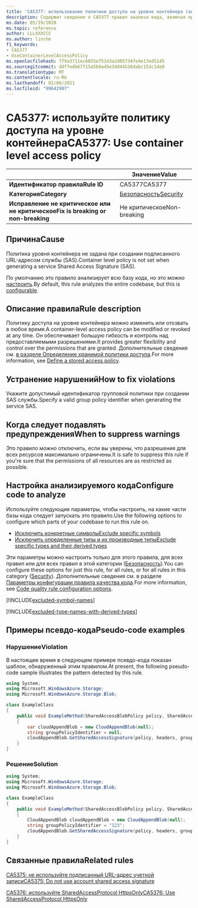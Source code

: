 ```yaml
---
title: 'CA5377: использование политики доступа на уровне контейнера (анализ кода)'
description: Содержит сведения о CA5377 правил анализа кода, включая причины, способы устранения нарушений и время их подавления.
ms.date: 05/19/2020
ms.topic: reference
author: LLLXXXCCC
ms.author: linche
f1_keywords:
- CA5377
- UseContainerLevelAccessPolicy
ms.openlocfilehash: 779a3711ec6655e75143a2d05734fe4e17ed5145
ms.sourcegitcommit: ddf7edb67715a5b9a45e3dd44536dabc153c1de0
ms.translationtype: MT
ms.contentlocale: ru-RU
ms.lasthandoff: 02/06/2021
ms.locfileid: "99642907"
---
```

# <a name="ca5377-use-container-level-access-policy"></a><span data-ttu-id="bfbe4-103">CA5377: используйте политику доступа на уровне контейнера</span><span class="sxs-lookup"><span data-stu-id="bfbe4-103">CA5377: Use container level access policy</span></span>

| | <span data-ttu-id="bfbe4-104">Значение</span><span class="sxs-lookup"><span data-stu-id="bfbe4-104">Value</span></span> |
|-|-|
| <span data-ttu-id="bfbe4-105">**Идентификатор правила**</span><span class="sxs-lookup"><span data-stu-id="bfbe4-105">**Rule ID**</span></span> |<span data-ttu-id="bfbe4-106">CA5377</span><span class="sxs-lookup"><span data-stu-id="bfbe4-106">CA5377</span></span>|
| <span data-ttu-id="bfbe4-107">**Категория**</span><span class="sxs-lookup"><span data-stu-id="bfbe4-107">**Category**</span></span> |[<span data-ttu-id="bfbe4-108">Безопасность</span><span class="sxs-lookup"><span data-stu-id="bfbe4-108">Security</span></span>](security-warnings.md)|
| <span data-ttu-id="bfbe4-109">**Исправление не критическое или не критическое**</span><span class="sxs-lookup"><span data-stu-id="bfbe4-109">**Fix is breaking or non-breaking**</span></span> |<span data-ttu-id="bfbe4-110">Не критическое</span><span class="sxs-lookup"><span data-stu-id="bfbe4-110">Non-breaking</span></span>|

## <a name="cause"></a><span data-ttu-id="bfbe4-111">Причина</span><span class="sxs-lookup"><span data-stu-id="bfbe4-111">Cause</span></span>

<span data-ttu-id="bfbe4-112">Политика уровня контейнера не задана при создании подписанного URL-адресом службы (SAS).</span><span class="sxs-lookup"><span data-stu-id="bfbe4-112">Container level policy is not set when generating a service Shared Access Signature (SAS).</span></span>

<span data-ttu-id="bfbe4-113">По умолчанию это правило анализирует всю базу кода, но это можно [настроить](#configure-code-to-analyze).</span><span class="sxs-lookup"><span data-stu-id="bfbe4-113">By default, this rule analyzes the entire codebase, but this is [configurable](#configure-code-to-analyze).</span></span>

## <a name="rule-description"></a><span data-ttu-id="bfbe4-114">Описание правила</span><span class="sxs-lookup"><span data-stu-id="bfbe4-114">Rule description</span></span>

<span data-ttu-id="bfbe4-115">Политику доступа на уровне контейнера можно изменить или отозвать в любое время.</span><span class="sxs-lookup"><span data-stu-id="bfbe4-115">A container-level access policy can be modified or revoked at any time.</span></span> <span data-ttu-id="bfbe4-116">Он обеспечивает большую гибкость и контроль над предоставляемыми разрешениями.</span><span class="sxs-lookup"><span data-stu-id="bfbe4-116">It provides greater flexibility and control over the permissions that are granted.</span></span> <span data-ttu-id="bfbe4-117">Дополнительные сведения см. [в разделе Определение хранимой политики доступа](/rest/api/storageservices/define-stored-access-policy).</span><span class="sxs-lookup"><span data-stu-id="bfbe4-117">For more information, see [Define a stored access policy](/rest/api/storageservices/define-stored-access-policy).</span></span>

## <a name="how-to-fix-violations"></a><span data-ttu-id="bfbe4-118">Устранение нарушений</span><span class="sxs-lookup"><span data-stu-id="bfbe4-118">How to fix violations</span></span>

<span data-ttu-id="bfbe4-119">Укажите допустимый идентификатор групповой политики при создании SAS службы.</span><span class="sxs-lookup"><span data-stu-id="bfbe4-119">Specify a valid group policy identifier when generating the service SAS.</span></span>

## <a name="when-to-suppress-warnings"></a><span data-ttu-id="bfbe4-120">Когда следует подавлять предупреждения</span><span class="sxs-lookup"><span data-stu-id="bfbe4-120">When to suppress warnings</span></span>

<span data-ttu-id="bfbe4-121">Это правило можно отключить, если вы уверены, что разрешения для всех ресурсов максимально ограничены.</span><span class="sxs-lookup"><span data-stu-id="bfbe4-121">It is safe to suppress this rule if you're sure that the permissions of all resources are as restricted as possible.</span></span>

## <a name="configure-code-to-analyze"></a><span data-ttu-id="bfbe4-122">Настройка анализируемого кода</span><span class="sxs-lookup"><span data-stu-id="bfbe4-122">Configure code to analyze</span></span>

<span data-ttu-id="bfbe4-123">Используйте следующие параметры, чтобы настроить, на какие части базы кода следует запускать это правило.</span><span class="sxs-lookup"><span data-stu-id="bfbe4-123">Use the following options to configure which parts of your codebase to run this rule on.</span></span>

- [<span data-ttu-id="bfbe4-124">Исключить конкретные символы</span><span class="sxs-lookup"><span data-stu-id="bfbe4-124">Exclude specific symbols</span></span>](#exclude-specific-symbols)
- [<span data-ttu-id="bfbe4-125">Исключить определенные типы и их производные типы</span><span class="sxs-lookup"><span data-stu-id="bfbe4-125">Exclude specific types and their derived types</span></span>](#exclude-specific-types-and-their-derived-types)

<span data-ttu-id="bfbe4-126">Эти параметры можно настроить только для этого правила, для всех правил или для всех правил в этой категории ([Безопасность](security-warnings.md)).</span><span class="sxs-lookup"><span data-stu-id="bfbe4-126">You can configure these options for just this rule, for all rules, or for all rules in this category ([Security](security-warnings.md)).</span></span> <span data-ttu-id="bfbe4-127">Дополнительные сведения см. в разделе [Параметры конфигурации правила качества кода](../code-quality-rule-options.md).</span><span class="sxs-lookup"><span data-stu-id="bfbe4-127">For more information, see [Code quality rule configuration options](../code-quality-rule-options.md).</span></span>

[!INCLUDE[excluded-symbol-names](~/includes/code-analysis/excluded-symbol-names.md)]

[!INCLUDE[excluded-type-names-with-derived-types](~/includes/code-analysis/excluded-type-names-with-derived-types.md)]

## <a name="pseudo-code-examples"></a><span data-ttu-id="bfbe4-128">Примеры псевдо-кода</span><span class="sxs-lookup"><span data-stu-id="bfbe4-128">Pseudo-code examples</span></span>

### <a name="violation"></a><span data-ttu-id="bfbe4-129">Нарушение</span><span class="sxs-lookup"><span data-stu-id="bfbe4-129">Violation</span></span>

<span data-ttu-id="bfbe4-130">В настоящее время в следующем примере псевдо-кода показан шаблон, обнаруженный этим правилом.</span><span class="sxs-lookup"><span data-stu-id="bfbe4-130">At present, the following pseudo-code sample illustrates the pattern detected by this rule.</span></span>

```csharp
using System;
using Microsoft.WindowsAzure.Storage;
using Microsoft.WindowsAzure.Storage.Blob;

class ExampleClass
{
    public void ExampleMethod(SharedAccessBlobPolicy policy, SharedAccessBlobHeaders headers, Nullable<SharedAccessProtocol> protocols, IPAddressOrRange ipAddressOrRange)
    {
        var cloudAppendBlob = new CloudAppendBlob(null);
        string groupPolicyIdentifier = null;
        cloudAppendBlob.GetSharedAccessSignature(policy, headers, groupPolicyIdentifier, protocols, ipAddressOrRange);
    }
}
```

### <a name="solution"></a><span data-ttu-id="bfbe4-131">Решение</span><span class="sxs-lookup"><span data-stu-id="bfbe4-131">Solution</span></span>

```csharp
using System;
using Microsoft.WindowsAzure.Storage;
using Microsoft.WindowsAzure.Storage.Blob;

class ExampleClass
{
    public void ExampleMethod(SharedAccessBlobPolicy policy, SharedAccessBlobHeaders headers, Nullable<SharedAccessProtocol> protocols, IPAddressOrRange ipAddressOrRange)
    {
        CloudAppendBlob cloudAppendBlob = new CloudAppendBlob(null);
        string groupPolicyIdentifier = "123";
        cloudAppendBlob.GetSharedAccessSignature(policy, headers, groupPolicyIdentifier, protocols, ipAddressOrRange);
    }
}
```

## <a name="related-rules"></a><span data-ttu-id="bfbe4-132">Связанные правила</span><span class="sxs-lookup"><span data-stu-id="bfbe4-132">Related rules</span></span>

[<span data-ttu-id="bfbe4-133">CA5375: не используйте подписанный URL-адрес учетной записи</span><span class="sxs-lookup"><span data-stu-id="bfbe4-133">CA5375: Do not use account shared access signature</span></span>](ca5375.md)

[<span data-ttu-id="bfbe4-134">CA5376: используйте SharedAccessProtocol HttpsOnly</span><span class="sxs-lookup"><span data-stu-id="bfbe4-134">CA5376: Use SharedAccessProtocol HttpsOnly</span></span>](ca5376.md)
